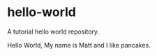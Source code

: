 # hello-world
A tutorial hello world repository.

Hello World,
My name is Matt and I like pancakes.
